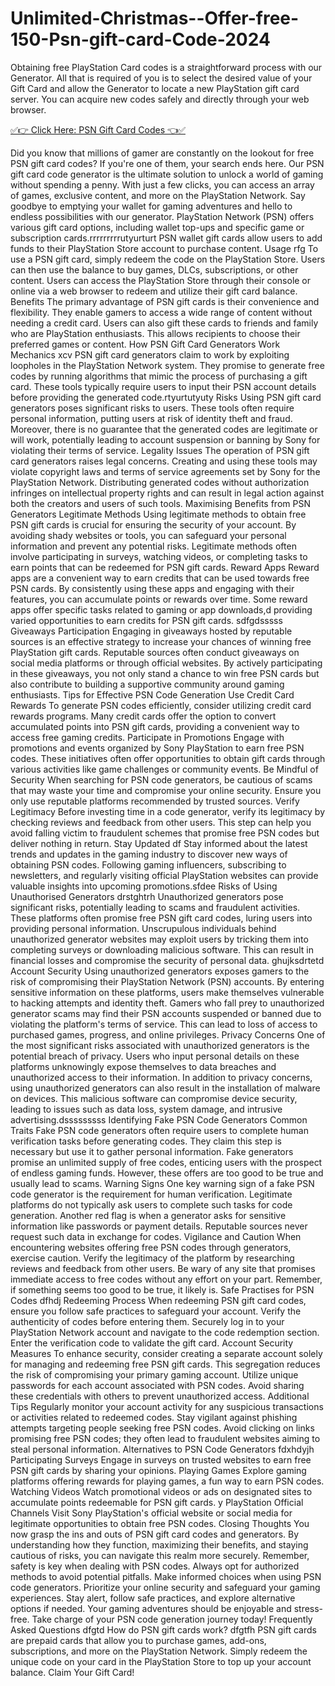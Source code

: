 # Unlimited-Christmas--Offer-free-150-Psn-gift-card-Code-2024
Obtaining free PlayStation Card codes is a straightforward process with our Generator. All that is required of you is to select the desired value of your Gift Card and allow the Generator to locate a new PlayStation gift card server. You can acquire new codes safely and directly through your web browser.

[✅👉 Click Here: PSN Gift Card Codes 👈✅](https://tbhcodes.com/all-offers)

Did you know that millions of gamer are constantly on the lookout for free PSN gift card codes? If you're one of them, your search ends here. Our PSN gift card code generator is the ultimate solution to unlock a world of gaming without spending a penny. With just a few clicks, you can access an array of games, exclusive content, and more on the PlayStation Network. Say goodbye to emptying your wallet for gaming adventures and hello to endless possibilities with our generator. PlayStation Network (PSN) offers various gift card options, including wallet top-ups and specific game or subscription cards.rrrrrrrrrutyurturt PSN wallet gift cards allow users to add funds to their PlayStation Store account to purchase content. Usage rfg To use a PSN gift card, simply redeem the code on the PlayStation Store. Users can then use the balance to buy games, DLCs, subscriptions, or other content. Users can access the PlayStation Store through their console or online via a web browser to redeem and utilize their gift card balance. Benefits The primary advantage of PSN gift cards is their convenience and flexibility. They enable gamers to access a wide range of content without needing a credit card. Users can also gift these cards to friends and family who are PlayStation enthusiasts. This allows recipients to choose their preferred games or content. How PSN Gift Card Generators Work Mechanics xcv PSN gift card generators claim to work by exploiting loopholes in the PlayStation Network system. They promise to generate free codes by running algorithms that mimic the process of purchasing a gift card. These tools typically require users to input their PSN account details before providing the generated code.rtyurtutyuty Risks Using PSN gift card generators poses significant risks to users. These tools often require personal information, putting users at risk of identity theft and fraud. Moreover, there is no guarantee that the generated codes are legitimate or will work, potentially leading to account suspension or banning by Sony for violating their terms of service. Legality Issues The operation of PSN gift card generators raises legal concerns. Creating and using these tools may violate copyright laws and terms of service agreements set by Sony for the PlayStation Network. Distributing generated codes without authorization infringes on intellectual property rights and can result in legal action against both the creators and users of such tools. Maximising Benefits from PSN Generators Legitimate Methods Using legitimate methods to obtain free PSN gift cards is crucial for ensuring the security of your account. By avoiding shady websites or tools, you can safeguard your personal information and prevent any potential risks. Legitimate methods often involve participating in surveys, watching videos, or completing tasks to earn points that can be redeemed for PSN gift cards. Reward Apps Reward apps are a convenient way to earn credits that can be used towards free PSN cards. By consistently using these apps and engaging with their features, you can accumulate points or rewards over time. Some reward apps offer specific tasks related to gaming or app downloads,d providing varied opportunities to earn credits for PSN gift cards. sdfgdsssss Giveaways Participation Engaging in giveaways hosted by reputable sources is an effective strategy to increase your chances of winning free PlayStation gift cards. Reputable sources often conduct giveaways on social media platforms or through official websites. By actively participating in these giveaways, you not only stand a chance to win free PSN cards but also contribute to building a supportive community around gaming enthusiasts. Tips for Effective PSN Code Generation Use Credit Card Rewards To generate PSN codes efficiently, consider utilizing credit card rewards programs. Many credit cards offer the option to convert accumulated points into PSN gift cards, providing a convenient way to access free gaming credits. Participate in Promotions Engage with promotions and events organized by Sony PlayStation to earn free PSN codes. These initiatives often offer opportunities to obtain gift cards through various activities like game challenges or community events. Be Mindful of Security When searching for PSN code generators, be cautious of scams that may waste your time and compromise your online security. Ensure you only use reputable platforms recommended by trusted sources. Verify Legitimacy Before investing time in a code generator, verify its legitimacy by checking reviews and feedback from other users. This step can help you avoid falling victim to fraudulent schemes that promise free PSN codes but deliver nothing in return. Stay Updated df Stay informed about the latest trends and updates in the gaming industry to discover new ways of obtaining PSN codes. Following gaming influencers, subscribing to newsletters, and regularly visiting official PlayStation websites can provide valuable insights into upcoming promotions.sfdee Risks of Using Unauthorised Generators drstghtrh Unauthorized generators pose significant risks, potentially leading to scams and fraudulent activities. These platforms often promise free PSN gift card codes, luring users into providing personal information. Unscrupulous individuals behind unauthorized generator websites may exploit users by tricking them into completing surveys or downloading malicious software. This can result in financial losses and compromise the security of personal data. ghujksdrtetd Account Security Using unauthorized generators exposes gamers to the risk of compromising their PlayStation Network (PSN) accounts. By entering sensitive information on these platforms, users make themselves vulnerable to hacking attempts and identity theft. Gamers who fall prey to unauthorized generator scams may find their PSN accounts suspended or banned due to violating the platform's terms of service. This can lead to loss of access to purchased games, progress, and online privileges. Privacy Concerns One of the most significant risks associated with unauthorized generators is the potential breach of privacy. Users who input personal details on these platforms unknowingly expose themselves to data breaches and unauthorized access to their information. In addition to privacy concerns, using unauthorized generators can also result in the installation of malware on devices. This malicious software can compromise device security, leading to issues such as data loss, system damage, and intrusive advertising.dsssssssss Identifying Fake PSN Code Generators Common Traits Fake PSN code generators often require users to complete human verification tasks before generating codes. They claim this step is necessary but use it to gather personal information. Fake generators promise an unlimited supply of free codes, enticing users with the prospect of endless gaming funds. However, these offers are too good to be true and usually lead to scams. Warning Signs One key warning sign of a fake PSN code generator is the requirement for human verification. Legitimate platforms do not typically ask users to complete such tasks for code generation. Another red flag is when a generator asks for sensitive information like passwords or payment details. Reputable sources never request such data in exchange for codes. Vigilance and Caution When encountering websites offering free PSN codes through generators, exercise caution. Verify the legitimacy of the platform by researching reviews and feedback from other users. Be wary of any site that promises immediate access to free codes without any effort on your part. Remember, if something seems too good to be true, it likely is. Safe Practises for PSN Codes dfhdj Redeeming Process When redeeming PSN gift card codes, ensure you follow safe practices to safeguard your account. Verify the authenticity of codes before entering them. Securely log in to your PlayStation Network account and navigate to the code redemption section. Enter the verification code to validate the gift card. Account Security Measures To enhance security, consider creating a separate account solely for managing and redeeming free PSN gift cards. This segregation reduces the risk of compromising your primary gaming account. Utilize unique passwords for each account associated with PSN codes. Avoid sharing these credentials with others to prevent unauthorized access. Additional Tips Regularly monitor your account activity for any suspicious transactions or activities related to redeemed codes. Stay vigilant against phishing attempts targeting people seeking free PSN codes. Avoid clicking on links promising free PSN codes; they often lead to fraudulent websites aiming to steal personal information. Alternatives to PSN Code Generators fdxhdyjh Participating Surveys Engage in surveys on trusted websites to earn free PSN gift cards by sharing your opinions. Playing Games Explore gaming platforms offering rewards for playing games, a fun way to earn PSN codes. Watching Videos Watch promotional videos or ads on designated sites to accumulate points redeemable for PSN gift cards. y PlayStation Official Channels Visit Sony PlayStation's official website or social media for legitimate opportunities to obtain free PSN codes. Closing Thoughts You now grasp the ins and outs of PSN gift card codes and generators. By understanding how they function, maximizing their benefits, and staying cautious of risks, you can navigate this realm more securely. Remember, safety is key when dealing with PSN codes. Always opt for authorized methods to avoid potential pitfalls. Make informed choices when using PSN code generators. Prioritize your online security and safeguard your gaming experiences. Stay alert, follow safe practices, and explore alternative options if needed. Your gaming adventures should be enjoyable and stress-free. Take charge of your PSN code generation journey today! Frequently Asked Questions dfgtd How do PSN gift cards work? dfgtfh PSN gift cards are prepaid cards that allow you to purchase games, add-ons, subscriptions, and more on the PlayStation Network. Simply redeem the unique code on your card in the PlayStation Store to top up your account balance. Claim Your Gift Card!
